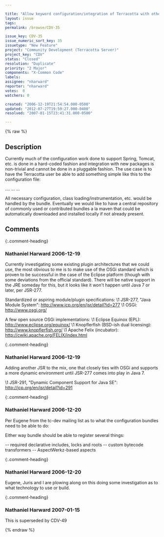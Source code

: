 ```yaml
---

title: "Allow keyword configuration/integration of Terracotta with other packages (a.k.a. \"configuration bundles\")"
layout: issue
tags: 
permalink: /browse/CDV-35

issue_key: CDV-35
issue_numeric_sort_key: 35
issuetype: "New Feature"
project: "Community Development (Terracotta Server)"
project_key: "CDV"
status: "Closed"
resolution: "Duplicate"
priority: "2 Major"
components: "X-Common Code"
labels: 
assignee: "nharward"
reporter: "nharward"
votes:  0
watchers: 0

created: "2006-12-19T21:54:54.000-0500"
updated: "2012-07-27T19:59:27.000-0400"
resolved: "2007-01-15T23:41:31.000-0500"

---
```




{% raw %}



## Description

<div markdown="1" class="description">

Currently much of the configuration work done to support Spring, Tomcat, etc. is done in a hard-coded fashion and integration with new packages is non-trivial and cannot be done in a pluggable fashion.  The use case is to have the Terracotta user be able to add something simple like this to the configuration file:

....
   <bundles>
      ...
      <bundle name="spring" version="2.0"/>
      <bundle name="tomcat" version="5.5"/>
      ...
   </bundles>

All necessary configuration, class loading/instrumentation, etc. would be handled by the bundle.  Eventually we would like to have a central repository of commonly used or contributed bundles a la maven that could be automatically downloaded and installed locally if not already present.

</div>

## Comments


{:.comment-heading}
### **Nathaniel Harward** <span class="date">2006-12-19</span>

<div markdown="1" class="comment">

Currently investigating some existing plugin architectures that we could use, the most obvious to me is to make use of the OSGi standard which is proven to be successful in the case of the Eclipse platform (though with some deviations from the official standard).  There will be native support in the JRE someday for this, but it looks like it won't happen until Java 7 or later, per JSR-277.

Standardized or aspiring module/plugin specifications:
   \1 JSR-277, "Java Module System": http://www.jcp.org/en/jsr/detail?id=277
   \1 OSGi: http://www.osgi.org/

A few open source OSGi implementations:
   \1 Eclipse Equinox (EPL): http://www.eclipse.org/equinox/
   \1 Knopflerfish (BSD-ish dual licensing): http://www.knopflerfish.org/
   \1 Apache Felix (incubator): http://cwiki.apache.org/FELIX/index.html

</div>


{:.comment-heading}
### **Nathaniel Harward** <span class="date">2006-12-19</span>

<div markdown="1" class="comment">

Adding another JSR to the mix, one that closely ties with OSGi and supports a more dynamic environment until JSR-277 comes into play in Java 7.

   \1 JSR-291, "Dynamic Component Support for Java SE": http://jcp.org/en/jsr/detail?id=291

</div>


{:.comment-heading}
### **Nathaniel Harward** <span class="date">2006-12-20</span>

<div markdown="1" class="comment">

Per Eugene from the tc-dev mailing list as to what the configuration bundles need to be able to do:

  Either way bundle should be able to register several things:

-- required declarative includes, locks and roots
-- custom bytecode transformers
-- AspectWerkz-based aspects

</div>


{:.comment-heading}
### **Nathaniel Harward** <span class="date">2006-12-20</span>

<div markdown="1" class="comment">

Eugene, Juris and I are plowing along on this doing some investigation as to what technology to use or build.

</div>


{:.comment-heading}
### **Nathaniel Harward** <span class="date">2007-01-15</span>

<div markdown="1" class="comment">

This is superseded by CDV-49

</div>



{% endraw %}

